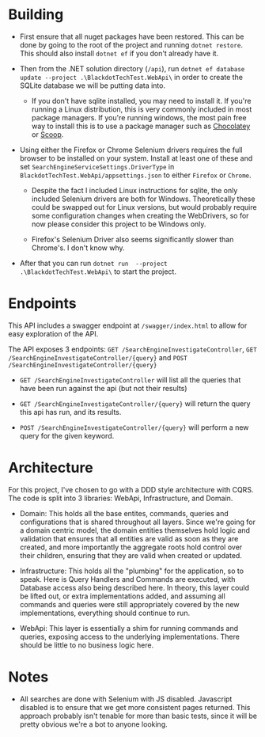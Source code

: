 # Building

- First ensure that all nuget packages have been restored. This can be done by going to the root of the project and running `dotnet restore`. This should also install `dotnet ef` if you  don't already have it.

- Then from the .NET solution directory (`/api`), run `dotnet ef database update --project .\BlackdotTechTest.WebApi\` in order to create the SQLite database we will be putting data into.

	- If you don't have sqlite installed, you may need to install it. If you're running a Linux distribution, this is very commonly included in most package managers. If you're running windows, the most pain free way to install this is to use a package manager such as [Chocolatey](https://chocolatey.org/packages/SQLite) or [Scoop](https://scoop.sh/).

- Using either the Firefox or Chrome Selenium drivers requires the full browser to be installed on your system. Install at least one of these and set `SearchEngineServiceSettings.DriverType` in `BlackdotTechTest.WebApi/appsettings.json` to either `Firefox` or `Chrome`.

	- Despite the fact I included Linux instructions for sqlite, the only included Selenium drivers are both for Windows. Theoretically these could be swapped out for Linux versions, but would probably require some configuration changes when creating the WebDrivers, so for now please consider this project to be Windows only.

	- Firefox's Selenium Driver also seems significantly slower than Chrome's. I don't know why.

- After that you can run `dotnet run  --project .\BlackdotTechTest.WebApi\` to start the project.


# Endpoints

This API includes a swagger endpoint at `/swagger/index.html` to allow for easy exploration of the API.

The API exposes 3 endpoints: `GET /SearchEngineInvestigateController`, `GET /SearchEngineInvestigateController/{query}` and `POST /SearchEngineInvestigateController/{query}`

- `GET /SearchEngineInvestigateController` will list all the queries that have been run against the api (but not their results)

- `GET /SearchEngineInvestigateController/{query}` will return the query this api has run, and its results.

- `POST /SearchEngineInvestigateController/{query}` will perform a new query for the given keyword.


# Architecture

For this project, I've chosen to go with a DDD style architecture with CQRS. The code is split into 3 libraries: WebApi, Infrastructure, and Domain.

- Domain: This holds all the base entites, commands, queries and configurations that is shared throughout all layers. Since we're going for a domain centric model, the domain entities themselves hold logic and validation that ensures that all entities are valid as soon as they are created, and more importantly the aggregate roots hold control over their children, ensuring that they are valid when created or updated.

- Infrastructure: This holds all the "plumbing" for the application, so to speak. Here is Query Handlers and Commands are executed, with Database access also being described here. In theory, this layer could be lifted out, or extra implementations added, and assuming all commands and queries were still appropriately covered by the new implementations, everything should continue to run.

- WebApi: This layer is essentially a shim for running commands and queries, exposing access to the underlying implementations. There should be little to no business logic here.


# Notes

- All searches are done with Selenium with JS disabled. Javascript disabled is to ensure that we get more consistent pages returned. This approach probably isn't tenable for more than basic tests, since it will be pretty obvious we're a bot to anyone looking.
